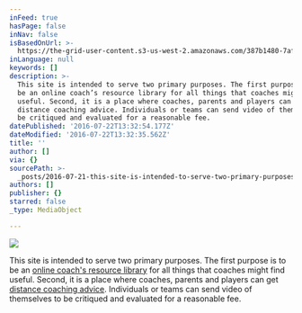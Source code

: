 ```yaml
---
inFeed: true
hasPage: false
inNav: false
isBasedOnUrl: >-
  https://the-grid-user-content.s3-us-west-2.amazonaws.com/387b1480-7af0-4107-ab07-10978da4e2f5.jpg
inLanguage: null
keywords: []
description: >-
  This site is intended to serve two primary purposes. The first purpose is to
  be an online coach’s resource library for all things that coaches might find
  useful. Second, it is a place where coaches, parents and players can get
  distance coaching advice. Individuals or teams can send video of themselves to
  be critiqued and evaluated for a reasonable fee.
datePublished: '2016-07-22T13:32:54.177Z'
dateModified: '2016-07-22T13:32:35.562Z'
title: ''
author: []
via: {}
sourcePath: >-
  _posts/2016-07-21-this-site-is-intended-to-serve-two-primary-purposes-the-fir.md
authors: []
publisher: {}
starred: false
_type: MediaObject

---
```

![](https://the-grid-user-content.s3-us-west-2.amazonaws.com/387b1480-7af0-4107-ab07-10978da4e2f5.jpg)

This site is intended to serve two primary purposes. The first purpose is to be an [online coach's resource library][0] for all things that coaches might find useful. Second, it is a place where coaches, parents and players can get [distance coaching advice][1]. Individuals or teams can send video of themselves to be critiqued and evaluated for a reasonable fee.

[0]: http://vbcoach.net/digs/course/view.php?id=3 "Coaches Grab Bag"
[1]: http://vbcoach.net/digs/course/view.php?id=4 "Distance Coaching Advice"